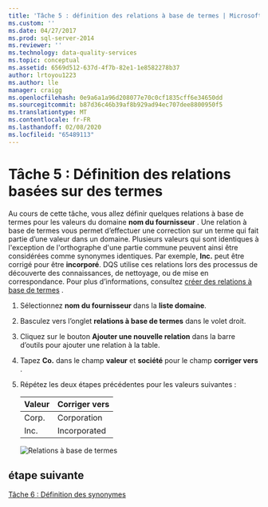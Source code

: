 ```yaml
---
title: 'Tâche 5 : définition des relations à base de termes | Microsoft Docs'
ms.custom: ''
ms.date: 04/27/2017
ms.prod: sql-server-2014
ms.reviewer: ''
ms.technology: data-quality-services
ms.topic: conceptual
ms.assetid: 6569d512-637d-4f7b-82e1-1e8582278b37
author: lrtoyou1223
ms.author: lle
manager: craigg
ms.openlocfilehash: 0e9a6a1a96d208077e70c0cf1835cff6e34650dd
ms.sourcegitcommit: b87d36c46b39af8b929ad94ec707dee8800950f5
ms.translationtype: MT
ms.contentlocale: fr-FR
ms.lasthandoff: 02/08/2020
ms.locfileid: "65489113"
---
```

# <a name="task-5-setting-term-based-relationships"></a>Tâche 5 : Définition des relations basées sur des termes
  Au cours de cette tâche, vous allez définir quelques relations à base de termes pour les valeurs du domaine **nom du fournisseur** . Une relation à base de termes vous permet d’effectuer une correction sur un terme qui fait partie d’une valeur dans un domaine. Plusieurs valeurs qui sont identiques à l'exception de l'orthographe d'une partie commune peuvent ainsi être considérées comme synonymes identiques. Par exemple, **Inc.** peut être corrigé pour être **incorporé**. DQS utilise ces relations lors des processus de découverte des connaissances, de nettoyage, ou de mise en correspondance. Pour plus d’informations, consultez [créer des relations à base de termes](https://msdn.microsoft.com/library/hh510404.aspx) .  
  
1.  Sélectionnez **nom du fournisseur** dans la **liste domaine**.  
  
2.  Basculez vers l’onglet **relations à base de termes** dans le volet droit.  
  
3.  Cliquez sur le bouton **Ajouter une nouvelle relation** dans la barre d’outils pour ajouter une relation à la table.  
  
4.  Tapez **Co.** dans le champ **valeur** et **société** pour le champ **corriger vers** .  
  
5.  Répétez les deux étapes précédentes pour les valeurs suivantes :  
  
    |Valeur|Corriger vers|  
    |-----------|----------------|  
    |Corp.|Corporation|  
    |Inc.|Incorporated|  
  
     ![Relations à base de termes](../../2014/tutorials/media/et-settingtermbasedrelations.jpg "Relations à base de termes")  
  
## <a name="next-step"></a>étape suivante  
 [Tâche 6 : Définition des synonymes](../../2014/tutorials/task-6-setting-synonyms.md)  
  
  
